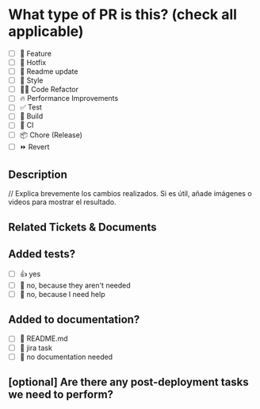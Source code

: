 # What type of PR is this? (check all applicable)

- [ ] 🍕 Feature
- [ ] 🐛 Hotfix
- [ ] 📝 Readme update
- [ ] 🎨 Style
- [ ] 🧑‍💻 Code Refactor
- [ ] 🔥 Performance Improvements
- [ ] ✅ Test
- [ ] 🤖 Build
- [ ] 🔁 CI
- [ ] 📦 Chore (Release)
- [ ] ⏩ Revert

## Description
// Explica brevemente los cambios realizados. Si es útil, añade imágenes o videos para mostrar el resultado.

## Related Tickets & Documents

## Added tests?

- [ ] 👍 yes
- [ ] 🙅 no, because they aren't needed
- [ ] 🙋 no, because I need help

## Added to documentation?

- [ ] 📜 README.md
- [ ] 📓 jira task
- [ ] 🙅 no documentation needed

## [optional] Are there any post-deployment tasks we need to perform?
